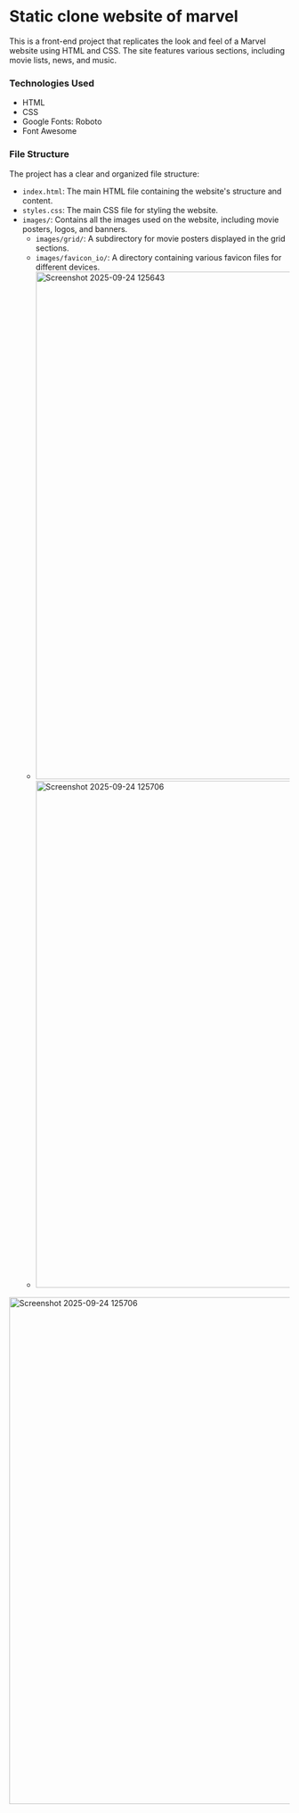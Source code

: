 # Static clone website of marvel

This is a front-end project that replicates the look and feel of a Marvel website using HTML and CSS. The site features various sections, including movie lists, news, and music.

### Technologies Used

- HTML
- CSS
- Google Fonts: Roboto
- Font Awesome

### File Structure

The project has a clear and organized file structure:

- `index.html`: The main HTML file containing the website's structure and content.
- `styles.css`: The main CSS file for styling the website.
- `images/`: Contains all the images used on the website, including movie posters, logos, and banners.
    - `images/grid/`: A subdirectory for movie posters displayed in the grid sections.
    - `images/favicon_io/`: A directory containing various favicon files for different devices.
    - <img width="1912" height="910" alt="Screenshot 2025-09-24 125643" src="https://github.com/user-attachments/assets/045593f0-8bd8-406e-ad23-ded4c83dcb4e" />
    - <img width="1898" height="909" alt="Screenshot 2025-09-24 125706" src="https://github.com/user-attachments/assets/55031b7c-f3f4-4524-aeb8-087458742538" />
<img width="1898" height="909" alt="Screenshot 2025-09-24 125706" src="https://github.com/user-attachments/assets/7303cfc6-c7eb-4e1f-a5e6-1645248cfa7b" />


